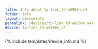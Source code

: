 ```yaml
---
title: Info about tp-link_td-w8960n_v4
folder: info
layout: deviceinfo
permalink: /devices/tp-link_td-w8960n_v4/
device: tp-link_td-w8960n_v4
---
```

{% include templates/device_info.md %}
